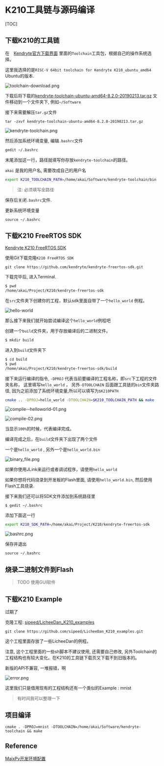 # K210工具链与源码编译





[TOC]



## 下载K210的工具链

在　[Kendryte官方下载界面](https://kendryte.com/downloads/) 里面的`Toolchain`工具包，根据自己的操作系统选择。

这里我选择的是`RISC-V 64bit toolchain for Kendryte K210_ubuntu_amd64` Ubuntu的版本.

![toolchain-download.png](./image/toolchain-download.png)



下载后将下载的[kendryte-toolchain-ubuntu-amd64-8.2.0-20190213.tar.gz](https://s3.cn-north-1.amazonaws.com.cn/dl.kendryte.com/documents/kendryte-toolchain-ubuntu-amd64-8.2.0-20190213.tar.gz) 文件移动到一个文件夹下, 例如`~/Software`

接下来需要解压`tar.gz`文件

```
tar -zxvf kendryte-toolchain-ubuntu-amd64-8.2.0-20190213.tar.gz 
```

![kendryte-toolchain.png](./image/kendryte-toolchain.png)



然后添加系统环境变量, 编辑`.bashrc`文件

```bash
gedit ~/.bashrc
```

末尾添加这一行，路径就填写你存放`kendryte-toolchain`的路径。

`akai` 是我的用户名, 需要改成自己的用户名

```bash
export K210_TOOLCHAIN_PATH=/home/akai/Software/kendryte-toolchain/bin
```

> 注: 必须填写全路径

保存后关闭`.bashrc`文件.

更新系统环境变量

```
source ~/.bashrc 
```



## 下载K210 FreeRTOS SDK

[Kendryte K210 FreeRTOS SDK](https://github.com/kendryte/kendryte-freertos-sdk)

使用Git下载克隆`K210 FreeRTOS SDK`

```
git clone https://github.com/kendryte/kendryte-freertos-sdk.git
```

下载完毕后, 进入Terminal.

```bash
$ pwd
/home/akai/Project/K210/kendryte-freertos-sdk
```

在`src`文件夹下创建你的工程，默认sdk里面自带了一个`hello_world` 例程。

![hello-world](./image/hello-world.png)



那么接下来我们就开始尝试编译这个`hello_world`例程吧



创建一个`build`文件夹，用于存放编译后的二进制文件。

```bash
$ mkdir build
```

进入到`build`文件夹下

```bash
$ cd build
$ pwd
/home/akai/Project/K210/kendryte-freertos-sdk/build
```

接下来运行编译的指令, `-DPROJ` 代表当前要编译的工程名称，即`src`下工程的文件夹名称， 这里填写`hello_world` ， 另外`-DTOOLCHAIN` 后面跟工具链的`bin`文件夹路径, 因为之前添加了系统环境变量,所以可以填写为`$K210PATH`

```bash
cmake .. -DPROJ=hello_world -DTOOLCHAIN=$K210_TOOLCHAIN_PATH && make
```



![compile--helloworld-01.png](./image/compile--helloworld-01.png)



![compile-02.png](./image/compile-02.png)

当显示`100%`的时候，代表编译完成。

编译完成之后，在`build`文件夹下出现了两个文件

一个是`hello_world` , 另外一个是`hello_world.bin`

![binary_file.png](./image/binary_file.png)



如果你使用JLink来运行或者调试程序，请使用`hello_world`

如果你想将代码烧录到开发板的Flash里面, 请使用`hello_world.bin`, 然后使用Flash工具烧录.



接下来我们还可以将SDK文件添加到系统路径里

```
$ gedit ~/.bashrc
```

添加下面这一行

```bash
export K210_SDK_PATH=/home/akai/Project/K210/kendryte-freertos-sdk
```

![bashrc.png](./image/bashrc.png)

保存并退出

```
source ~/.bashrc
```





## 烧录二进制文件到Flash

> TODO 使用GUI软件



## 下载K210 Example

过期了

克隆工程: [sipeed/LicheeDan_K210_examples](https://github.com/sipeed/LicheeDan_K210_examples)

```
git clone https://github.com/sipeed/LicheeDan_K210_examples.git
```

这个工程里面存放了一些LicheeDan的例程。

注意, 这个工程里面的一些sh脚本不建议使用, 还需要自己修改, 另外Toolchain的工程结构也有较大变化。在K210的工具链下载页又下载不到旧版本的。



新版的API不兼容, 一堆报错，啊

![error.png](./image/error.png)



 这里我们只是借用现有的工程结构还有一个类似的Example :  mnist

> 有时间我可以整理一下



## 项目编译



```
cmake . -DPROJ=mnist -DTOOLCHAIN=/home/akai/Software/kendryte-toolchain && make
```



## Reference

[MaixPy开发环境配置](https://github.com/sipeed/MaixPy/blob/master/ports/k210-freertos/README.md)